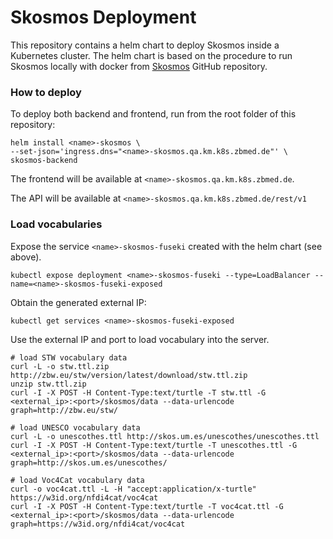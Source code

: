 # Skosmos Deployment

This repository contains a helm chart to deploy Skosmos inside a Kubernetes cluster.
The helm chart is based on the procedure to run Skosmos locally with docker from [Skosmos](https://github.com/NatLibFi/Skosmos) GitHub repository.

### How to deploy

To deploy both backend and frontend, run from the root folder of this repository:
```
helm install <name>-skosmos \
--set-json='ingress.dns="<name>-skosmos.qa.km.k8s.zbmed.de"' \
skosmos-backend
```

The frontend will be available at `<name>-skosmos.qa.km.k8s.zbmed.de`.

The API will be available at `<name>-skosmos.qa.km.k8s.zbmed.de/rest/v1`

### Load vocabularies

Expose the service `<name>-skosmos-fuseki` created with the helm chart (see above).
```
kubectl expose deployment <name>-skosmos-fuseki --type=LoadBalancer --name=<name>-skosmos-fuseki-exposed
```

Obtain the generated external IP:
```
kubectl get services <name>-skosmos-fuseki-exposed
  ```

Use the external IP and port to load vocabulary into the server.
```
# load STW vocabulary data
curl -L -o stw.ttl.zip http://zbw.eu/stw/version/latest/download/stw.ttl.zip
unzip stw.ttl.zip
curl -I -X POST -H Content-Type:text/turtle -T stw.ttl -G <external_ip>:<port>/skosmos/data --data-urlencode graph=http://zbw.eu/stw/

# load UNESCO vocabulary data
curl -L -o unescothes.ttl http://skos.um.es/unescothes/unescothes.ttl
curl -I -X POST -H Content-Type:text/turtle -T unescothes.ttl -G <external_ip>:<port>/skosmos/data --data-urlencode graph=http://skos.um.es/unescothes/

# load Voc4Cat vocabulary data
curl -o voc4cat.ttl -L -H "accept:application/x-turtle" https://w3id.org/nfdi4cat/voc4cat
curl -I -X POST -H Content-Type:text/turtle -T voc4cat.ttl -G <external_ip>:<port>/skosmos/data --data-urlencode graph=https://w3id.org/nfdi4cat/voc4cat
```